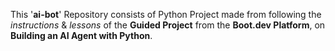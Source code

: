 This '**ai-bot**' Repository consists of Python Project made from following the *instructions* & *lessons* of the **Guided Project** from the **Boot.dev Platform**, on **Building an AI Agent with Python**.
